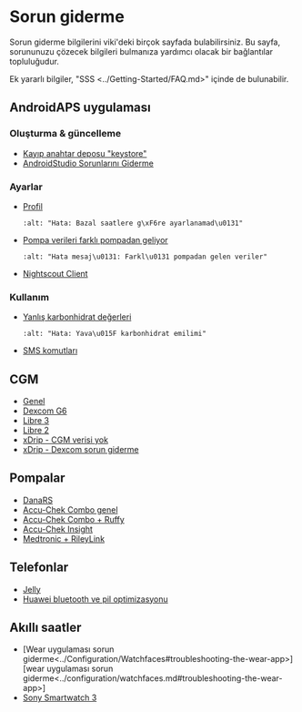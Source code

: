 # Sorun giderme

Sorun giderme bilgilerini viki'deki birçok sayfada bulabilirsiniz. Bu sayfa, sorununuzu çözecek bilgileri bulmanıza yardımcı olacak bir bağlantılar topluluğudur.

Ek yararlı bilgiler, "SSS \<../Getting-Started/FAQ.md>" içinde de bulunabilir.

## AndroidAPS uygulaması

### Oluşturma & güncelleme

- [Kayıp anahtar deposu "keystore"](../Installing-AndroidAPS/troubleshooting_androidstudio#lost-keystore)
- [AndroidStudio Sorunlarını Giderme](../Installing-AndroidAPS/troubleshooting_androidstudio.md)

### Ayarlar

- [Profil](../Usage/Profiles#troubleshooting-profile-errors)

  ```{image} ../images/Screen_DifferentPump.png
  :alt: "Hata: Bazal saatlere g\xF6re ayarlanamad\u0131"
  ```

- [Pompa verileri farklı pompadan geliyor](../Installing-AndroidAPS/update3_0.md#failure-message-data-from-Different-pump)

  ```{image} ../images/BasalNotAlignedToHours2.png
  :alt: "Hata mesaj\u0131: Farkl\u0131 pompadan gelen veriler"
  ```

- [Nightscout Client](../Usage/Troubleshooting-NSClient.md)

### Kullanım

- [Yanlış karbonhidrat değerleri](../Usage/COB-calculation#detection-of-wrong-cob-values)

  ```{image} ../images/Calculator_SlowCarbAbsorption.png
  :alt: "Hata: Yava\u015F karbonhidrat emilimi"
  ```

- [SMS komutları](../Children/SMS-Commands#troubleshooting)

## CGM

- [Genel](../Hardware/GeneralCGMRecommendation#troubleshooting)
- [Dexcom G6](../Hardware/DexcomG6.md#troubleshooting-g6)
- [Libre 3](../Hardware/Libre3.md#experiences-and-troubleshooting)
- [Libre 2](../Hardware/Libre2.md#experiences-and-troubleshooting)
- [xDrip - CGM verisi yok](../Configuration/xdrip#identify-receiver)
- [xDrip - Dexcom sorun giderme](../Configuration/xdrip#troubleshooting-dexcom-g5-g6-and-xdrip)

## Pompalar

- [DanaRS](../Configuration/DanaRS-Insulin-Pump#dana-rs-specific-errors)
- [Accu-Chek Combo genel](../Usage/Accu-Chek-Combo-Tips-for-Basic-usage.md)
- [Accu-Chek Combo + Ruffy](../Configuration/Accu-Chek-Combo-Pump#why-pairing-with-the-pump-does-not-work-with-the-app-ruffy)
- [Accu-Chek Insight](../Configuration/Accu-Chek-Insight-Pump#insight-specific-errors)
- [Medtronic + RileyLink](../Configuration/MedtronicPump#what-to-do-if-i-loose-connection-to-rileylink-and-or-pump)

## Telefonlar

- [Jelly](../Usage/jelly.md)
- [Huawei bluetooth ve pil optimizasyonu](../Usage/huawei.md)

## Akıllı saatler

- [Wear uygulaması sorun giderme\<../Configuration/Watchfaces#troubleshooting-the-wear-app>][wear uygulaması sorun giderme<../configuration/watchfaces.md#troubleshooting-the-wear-app>]
- [Sony Smartwatch 3](../Usage/SonySW3.md)
